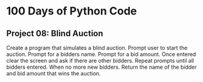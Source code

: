 # 100 Days of Python Code

## Project 08: Blind Auction

Create a program that simulates a blind auction.
Prompt user to start the auction.
Prompt for a bidders name.
Prompt for a bid amount.
Once entered clear the screen and ask if there are other bidders.
Repeat prompts until all bidders entered.
When no more new bidders.
Return the name of the bidder and bid amount that wins the auction.
